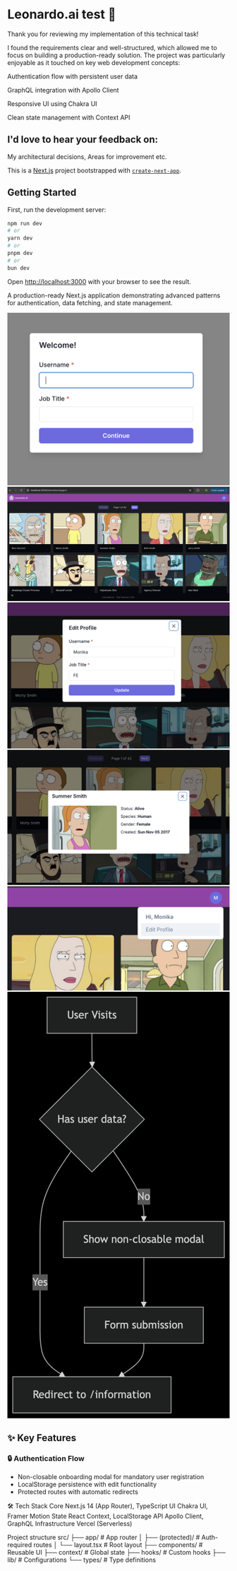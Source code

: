 # Leonardo.ai test 🌌

Thank you for reviewing my implementation of this technical task!

I found the requirements clear and well-structured, which allowed me to focus on building a production-ready solution. The project was particularly enjoyable as it touched on key web development concepts:

Authentication flow with persistent user data

GraphQL integration with Apollo Client

Responsive UI using Chakra UI

Clean state management with Context API

## I'd love to hear your feedback on:

My architectural decisions, Areas for improvement etc.

This is a [Next.js](https://nextjs.org) project bootstrapped with [`create-next-app`](https://nextjs.org/docs/app/api-reference/cli/create-next-app).

## Getting Started

First, run the development server:

```bash
npm run dev
# or
yarn dev
# or
pnpm dev
# or
bun dev
```

Open [http://localhost:3000](http://localhost:3000) with your browser to see the result.

A production-ready Next.js application demonstrating advanced patterns for authentication, data fetching, and state management.

![App Preview](public/screenshots/welcome.png) 
![App Preview](public/screenshots/information.png) 
![App Preview](public/screenshots/editProfile.png) 
![App Preview](public/screenshots/characterInfo.png) 
![App Preview](public/screenshots/menu.png) 
![App Flow](public/screenshots/flow.png) 

## ✨ Key Features

### 🔒 Authentication Flow
- Non-closable onboarding modal for mandatory user registration
- LocalStorage persistence with edit functionality
- Protected routes with automatic redirects

🛠 Tech Stack
Core	Next.js 14 (App Router), TypeScript
UI	Chakra UI, Framer Motion
State	React Context, LocalStorage
API	Apollo Client, GraphQL
Infrastructure	Vercel (Serverless)

Project structure
src/
├── app/                # App router
│   ├── (protected)/    # Auth-required routes
│   └── layout.tsx      # Root layout
├── components/         # Reusable UI
├── context/            # Global state
├── hooks/              # Custom hooks
├── lib/                # Configurations
└── types/              # Type definitions
